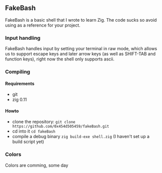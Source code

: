 ## FakeBash

FakeBash is a basic shell that I wrote to learn Zig. The code sucks so avoid using as a reference for your project.

### Input handling
FakeBash handles input by setting your terminal in raw mode, which allows us to support escape keys and later arrow keys (as well as SHIFT-TAB and function keys), right now the shell only supports ascii.

### Compiling

#### Requirements
- git
- zig 0.11

#### Howto
- clone the repository: `git clone https://github.com/0x454d505459/fakeBash.git`
- cd into it `cd fakeBash`
- compile a debug binary `zig build-exe shell.zig` (I haven't set up a build script yet)

### Colors
Colors are comming, some day
